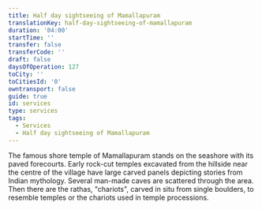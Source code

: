 ```yaml
---
title: Half day sightseeing of Mamallapuram
translationKey: half-day-sightseeing-of-mamallapuram
duration: '04:00'
startTime: ''
transfer: false
transferCode: ''
draft: false
daysOfOperation: 127
toCity: ''
toCitiesId: '0'
owntransport: false
guide: true
id: services
type: services
tags:
  - Services
  - Half day sightseeing of Mamallapuram
---
```

The famous shore temple of Mamallapuram stands on the seashore with its paved forecourts. Early rock-cut temples excavated from the hillside near the centre of the village have large carved panels depicting stories from Indian mythology. Several man-made caves are scattered through the area. Then there are the rathas, "chariots", carved in situ from single boulders, to resemble temples or the chariots used in temple processions.